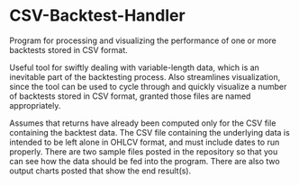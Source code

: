 # CSV-Backtest-Handler

Program for processing and visualizing the performance of one or more backtests stored in CSV format.

Useful tool for swiftly dealing with variable-length data, which is an inevitable part of the backtesting process. Also streamlines visualization, since the tool can be used to cycle through and quickly visualize a number of backtests stored in CSV format, granted those files are named appropriately.

Assumes that returns have already been computed only for the CSV file containing the backtest data. The CSV file containing the underlying data is intended to be left alone in OHLCV format, and must include dates to run properly. There are two sample files posted in the repository so that you can see how the data should be fed into the program. There are also two output charts posted that show the end result(s).
